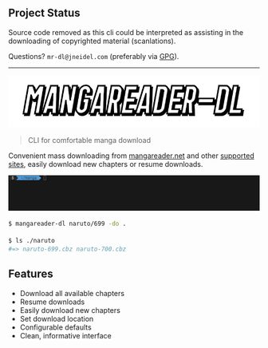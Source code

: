 ## Project Status

Source code removed as this cli could be interpreted as assisting in the
downloading of copyrighted material (scanlations).

Questions? `mr-dl@jneidel.com` (preferably via [GPG](https://jneidel.com/gpg.txt)).

---

<p align="center">
    <img src="img/logo.png" alt="mangareader-dl">
</p>

> CLI for comfortable manga download

Convenient mass downloading from [mangareader.net](https://www.mangareader.net) and other [supported sites](#supported-sites), easily download new chapters or resume downloads.

![](img/demo.gif)

```zsh
$ mangareader-dl naruto/699 -do .

$ ls ./naruto
#=> naruto-699.cbz naruto-700.cbz
```

## Features

- Download all available chapters
- Resume downloads
- Easily download new chapters
- Set download location
- Configurable defaults
- Clean, informative interface

